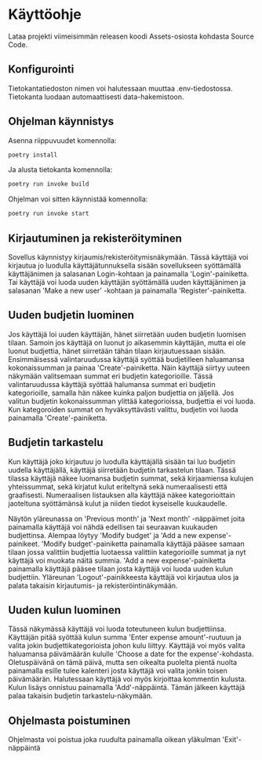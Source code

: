 # Käyttöohje

Lataa projekti viimeisimmän releasen koodi Assets-osiosta kohdasta Source Code.

## Konfigurointi

Tietokantatiedoston nimen voi halutessaan muuttaa .env-tiedostossa. Tietokanta luodaan automaattisesti data-hakemistoon.


## Ohjelman käynnistys

Asenna riippuvuudet komennolla:

```bash
poetry install
```

Ja alusta tietokanta komennolla:

```bash
poetry run invoke build
```

Ohjelman voi sitten käynnistää komennolla:

```bash
poetry run invoke start
```

## Kirjautuminen ja rekisteröityminen

Sovellus käynnistyy kirjaumis/rekisteröitymisnäkymään. Tässä käyttäjä voi kirjautua jo luodulla käyttäjätunnuksella sisään sovellukseen syöttämällä käyttäjänimen ja salasanan Login-kohtaan ja painamalla 'Login'-painiketta. Tai käyttäjä voi luoda uuden käyttäjän syöttämällä uuden käyttäjänimen ja salasanan 'Make a new user' -kohtaan ja painamalla 'Register'-painiketta.

## Uuden budjetin luominen

Jos käyttäjä loi uuden käyttäjän, hänet siirretään uuden budjetin luomisen tilaan. Samoin jos käyttäjä on luonut jo aikasemmin käyttäjän, mutta ei ole luonut budjettia, hänet siirretään tähän tilaan kirjautuessaan sisään. Ensimmäisessä valintaruudussa käyttäjä syöttää budjetilleen haluamansa kokonaissumman ja painaa 'Create'-painiketta. Näin käyttäjä siirtyy uuteen näkymään valitsemaan summat eri budjetin kategorioille. Tässä valintaruudussa käyttäjä syöttää halumansa summat eri budjetin kategorioille, samalla hän näkee kuinka paljon budjettia on jäljellä. Jos valitun budjetin kokonaissumman ylittää kategorioissa, budjettia ei voi luoda. Kun kategoroiden summat on hyväksyttävästi valittu, budjetin voi luoda painamalla 'Create'-painiketta.

## Budjetin tarkastelu

Kun käyttäjä joko kirjautuu jo luodulla käyttäjällä sisään tai luo budjetin uudella käyttäjällä, käyttäjä siirretään budjetin tarkastelun tilaan. Tässä tilassa käyttäjä näkee luomansa budjetin summat, sekä kirjaamiensa kulujen yhteissummat, sekä kirjatut kulut eriteltynä sekä numeraalisesti että graafisesti. Numeraalisen listauksen alla käyttäjä näkee kategorioittain jaoteltuna syöttämänsä kulut ja niiden tiedot kyseiselle kuukaudelle.

Näytön yläreunassa on 'Previous month' ja 'Next month' -näppäimet joita painamalla käyttäjä voi nähdä edellisen tai seuraavan kuukauden budjettinsa. Alempaa löytyy 'Modify budget' ja 'Add a new expense'-painikeet. 'Modify budget'-painiketta painamalla käyttäjä pääsee samaan tilaan jossa valittiin budjettia luotaessa valittiin kategorioille summat ja nyt käyttäjä voi muokata näitä summia. 'Add a new expense'-painiketta painamalla käyttäjä pääsee tilaan josta käyttäjä voi luoda uuden kulun budjettiin. Yläreunan 'Logout'-painikkeesta käyttäjä voi kirjautua ulos ja palata takaisin kirjautumis- ja rekisteröintinäkymään.

## Uuden kulun luominen

Tässä näkymässä käyttäjä voi luoda toteutuneen kulun budjettiinsa. Käyttäjän pitää syöttää kulun summa 'Enter expense amount'-ruutuun ja valita jokin budjettikategorioista johon kulu liittyy. Käyttäjä voi myös valita haluamansa päivämäärän kululle 'Choose a date for the expense'-kohdasta. Oletuspäivänä on tämä päivä, mutta sen oikealta puolelta pientä nuolta painamalla esille tulee kalenteri josta käyttäjä voi valita jonkin toisen päivämäärän. Halutessaan käyttäjä voi myös kirjoittaa kommentin kulusta. Kulun lisäys onnistuu painamalla 'Add'-näppäintä. Tämän jälkeen käyttäjä palaa takaisin budjetin tarkastelu-näkymään.

## Ohjelmasta poistuminen

Ohjelmasta voi poistua joka ruudulta painamalla oikean yläkulman 'Exit'-näppäintä